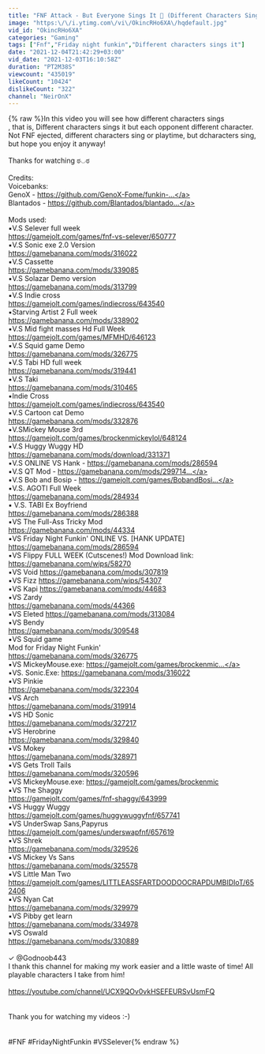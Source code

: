 ```yaml
---
title: "FNF Attack - But Everyone Sings It 🎤 (Different Characters Sing It)VS Selever"
image: "https:\/\/i.ytimg.com\/vi\/OkincRHo6XA\/hqdefault.jpg"
vid_id: "OkincRHo6XA"
categories: "Gaming"
tags: ["Fnf","Friday night funkin","Different characters sings it"]
date: "2021-12-04T21:42:29+03:00"
vid_date: "2021-12-03T16:10:58Z"
duration: "PT2M38S"
viewcount: "435019"
likeCount: "10424"
dislikeCount: "322"
channel: "NeirOnX"
---
```

{% raw %}In this video you will see how different characters sings <br />, that is, Different characters sings it but each opponent different character.  Not FNF ejected, different characters sing or playtime, but dcharacters sing, but hope you enjoy it anyway!<br /><br />Thanks for watching ಠ◡ಠ<br /><br />Credits:<br />Voicebanks:<br />GenoX - <a rel="nofollow" target="blank" href="https://github.com/GenoX-Fome/funkin-...">https://github.com/GenoX-Fome/funkin-...</a><br />Blantados - <a rel="nofollow" target="blank" href="https://github.com/Blantados/blantado...">https://github.com/Blantados/blantado...</a><br /><br />Mods used:<br />▪️V.S Selever full week<br /><a rel="nofollow" target="blank" href="https://gamejolt.com/games/fnf-vs-selever/650777">https://gamejolt.com/games/fnf-vs-selever/650777</a><br />▪️V.S Sonic exe 2.0 Version<br /><a rel="nofollow" target="blank" href="https://gamebanana.com/mods/316022">https://gamebanana.com/mods/316022</a><br />▪️V.S Cassette <br /><a rel="nofollow" target="blank" href="https://gamebanana.com/mods/339085">https://gamebanana.com/mods/339085</a><br />▪️V.S Solazar Demo version<br /><a rel="nofollow" target="blank" href="https://gamebanana.com/mods/313799">https://gamebanana.com/mods/313799</a><br />▪️V.S Indie cross<br /><a rel="nofollow" target="blank" href="https://gamejolt.com/games/indiecross/643540">https://gamejolt.com/games/indiecross/643540</a><br />▪️Starving Artist 2 Full week<br /><a rel="nofollow" target="blank" href="https://gamebanana.com/mods/338902">https://gamebanana.com/mods/338902</a><br />▪️V.S Mid fight masses Hd Full Week<br /><a rel="nofollow" target="blank" href="https://gamejolt.com/games/MFMHD/646123">https://gamejolt.com/games/MFMHD/646123</a><br />▪️V.S Squid game Demo<br /><a rel="nofollow" target="blank" href="https://gamebanana.com/mods/326775">https://gamebanana.com/mods/326775</a><br />▪️V.S Tabi HD full week<br /><a rel="nofollow" target="blank" href="https://gamebanana.com/mods/319441">https://gamebanana.com/mods/319441</a><br />▪️V.S Taki<br /><a rel="nofollow" target="blank" href="https://gamebanana.com/mods/310465">https://gamebanana.com/mods/310465</a><br />▪️Indie Cross<br /><a rel="nofollow" target="blank" href="https://gamejolt.com/games/indiecross/643540">https://gamejolt.com/games/indiecross/643540</a><br />▪️V.S Cartoon cat Demo<br /><a rel="nofollow" target="blank" href="https://gamebanana.com/mods/332876">https://gamebanana.com/mods/332876</a><br />▪️V.SMickey Mouse 3rd <br /><a rel="nofollow" target="blank" href="https://gamejolt.com/games/brockenmickeylol/648124">https://gamejolt.com/games/brockenmickeylol/648124</a><br />▪️V.S Huggy Wuggy HD<br /><a rel="nofollow" target="blank" href="https://gamebanana.com/mods/download/331371">https://gamebanana.com/mods/download/331371</a><br />▪️V.S ONLINE VS Hank - <a rel="nofollow" target="blank" href="https://gamebanana.com/mods/286594">https://gamebanana.com/mods/286594</a><br />▪️V.S QT Mod - <a rel="nofollow" target="blank" href="https://gamebanana.com/mods/299714...">https://gamebanana.com/mods/299714...</a><br />▪️V.S Bob and Bosip - <a rel="nofollow" target="blank" href="https://gamejolt.com/games/BobandBosi...">https://gamejolt.com/games/BobandBosi...</a><br />▪️V.S. AGOTI Full Week<br /><a rel="nofollow" target="blank" href="https://gamebanana.com/mods/284934">https://gamebanana.com/mods/284934</a><br />▪️ V.S. TABI Ex Boyfriend<br /><a rel="nofollow" target="blank" href="https://gamebanana.com/mods/286388">https://gamebanana.com/mods/286388</a><br />▪️VS The Full-Ass Tricky Mod<br /><a rel="nofollow" target="blank" href="https://gamebanana.com/mods/44334">https://gamebanana.com/mods/44334</a><br />▪️VS Friday Night Funkin' ONLINE VS. [HANK UPDATE]<br /><a rel="nofollow" target="blank" href="https://gamebanana.com/mods/286594">https://gamebanana.com/mods/286594</a><br />▪️VS Flippy FULL WEEK (Cutscenes!) Mod Download link: <br /><a rel="nofollow" target="blank" href="https://gamebanana.com/wips/58270">https://gamebanana.com/wips/58270</a><br />▪️VS Void <a rel="nofollow" target="blank" href="https://gamebanana.com/mods/307819">https://gamebanana.com/mods/307819</a><br />▪️VS Fizz <a rel="nofollow" target="blank" href="https://gamebanana.com/wips/54307">https://gamebanana.com/wips/54307</a><br />▪️VS Kapi <a rel="nofollow" target="blank" href="https://gamebanana.com/mods/44683">https://gamebanana.com/mods/44683</a><br />▪️VS Zardy<br /><a rel="nofollow" target="blank" href="https://gamebanana.com/mods/44366">https://gamebanana.com/mods/44366</a><br />▪️VS Eleted <a rel="nofollow" target="blank" href="https://gamebanana.com/mods/313084">https://gamebanana.com/mods/313084</a><br />▪️VS Bendy<br /><a rel="nofollow" target="blank" href="https://gamebanana.com/mods/309548">https://gamebanana.com/mods/309548</a><br />▪️VS Squid game<br />Mod for Friday Night Funkin'<br /><a rel="nofollow" target="blank" href="https://gamebanana.com/mods/326775">https://gamebanana.com/mods/326775</a><br />▪️VS MickeyMouse.exe: <a rel="nofollow" target="blank" href="https://gamejolt.com/games/brockenmic...">https://gamejolt.com/games/brockenmic...</a><br />▪️VS. Sonic.Exe: <a rel="nofollow" target="blank" href="https://gamebanana.com/mods/316022">https://gamebanana.com/mods/316022</a><br />▪️VS Pinkie<br /><a rel="nofollow" target="blank" href="https://gamebanana.com/mods/322304">https://gamebanana.com/mods/322304</a><br />▪️VS Arch<br /><a rel="nofollow" target="blank" href="https://gamebanana.com/mods/319914">https://gamebanana.com/mods/319914</a><br />▪️VS HD Sonic<br /><a rel="nofollow" target="blank" href="https://gamebanana.com/mods/327217">https://gamebanana.com/mods/327217</a><br />▪️VS Herobrine<br /><a rel="nofollow" target="blank" href="https://gamebanana.com/mods/329840">https://gamebanana.com/mods/329840</a><br />▪️VS Mokey <br /><a rel="nofollow" target="blank" href="https://gamebanana.com/mods/328971">https://gamebanana.com/mods/328971</a><br />▪️VS Gets Troll Tails<br /><a rel="nofollow" target="blank" href="https://gamebanana.com/mods/320596">https://gamebanana.com/mods/320596</a><br />▪️VS  MickeyMouse.exe: <a rel="nofollow" target="blank" href="https://gamejolt.com/games/brockenmic">https://gamejolt.com/games/brockenmic</a><br />▪️VS The Shaggy <br /><a rel="nofollow" target="blank" href="https://gamejolt.com/games/fnf-shaggy/643999">https://gamejolt.com/games/fnf-shaggy/643999</a><br />▪️VS Huggy Wuggy<br /><a rel="nofollow" target="blank" href="https://gamejolt.com/games/huggywuggyfnf/657741">https://gamejolt.com/games/huggywuggyfnf/657741</a><br />▪️VS UnderSwap Sans,Papyrus<br /><a rel="nofollow" target="blank" href="https://gamejolt.com/games/underswapfnf/657619">https://gamejolt.com/games/underswapfnf/657619</a><br />▪️VS Shrek<br /><a rel="nofollow" target="blank" href="https://gamebanana.com/mods/329526">https://gamebanana.com/mods/329526</a><br />▪️VS Mickey Vs Sans<br /><a rel="nofollow" target="blank" href="https://gamebanana.com/mods/325578">https://gamebanana.com/mods/325578</a><br />▪️VS Little Man Two<br /><a rel="nofollow" target="blank" href="https://gamejolt.com/games/LITTLEASSFARTDOODOOCRAPDUMBIDIoT/652406">https://gamejolt.com/games/LITTLEASSFARTDOODOOCRAPDUMBIDIoT/652406</a><br />▪️VS Nyan Cat <br /><a rel="nofollow" target="blank" href="https://gamebanana.com/mods/329979">https://gamebanana.com/mods/329979</a><br />▪️VS Pibby get learn<br /><a rel="nofollow" target="blank" href="https://gamebanana.com/mods/334978">https://gamebanana.com/mods/334978</a><br />▪️VS Oswald<br /><a rel="nofollow" target="blank" href="https://gamebanana.com/mods/330889">https://gamebanana.com/mods/330889</a><br /><br />✓ @Godnoob443<br />I thank this channel for making my work easier and a little waste of time! All playable characters I take from him!<br /><br /><a rel="nofollow" target="blank" href="https://youtube.com/channel/UCX9QOv0vkHSEFEURSvUsmFQ">https://youtube.com/channel/UCX9QOv0vkHSEFEURSvUsmFQ</a><br /><br /><br />Thank you for watching my videos :-)<br /><br /><br />#FNF #FridayNightFunkin #VSSelever{% endraw %}
